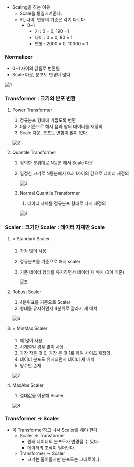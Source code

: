 - Scaling을 하는 이유
    - Scale을 통일시켜준다.
    - 키, 나이, 연봉의 기준은 각기 다르다.
        - 0~1
            - 키 : 0 = 0, 190 =1
            - 나이 : 0 = 0, 80 = 1
            - 연봉 : 2000 = 0, 10000 = 1

### Normalizer

- 0~1 사이의 값들로 변환됨
- Scale 다운, 분포도 변경이 많다.

![1](https://github.com/DaSeul-Seo/DataEngineering_Study/assets/67898022/347e2e9e-dd9b-40b5-88a3-521a8c29e667)


### Transformer : 크기와 분포 변환

1. Power Transformer
    1. 정규분포 형태에 가깝도록 변환
    2. 0을 기준으로 해서 음과 양의 데이터를 재정의
    3. Scale 다운, 분포도 변함이 많이 없다.
    
    ![2](https://github.com/DaSeul-Seo/DataEngineering_Study/assets/67898022/63e23198-af90-42aa-b37e-221828a898f6)

    
2. Quantile Transformer
    1. 정의한 분위대로 N등분 해서 Scale 다운
    2. 일정한 크기로 N등분해서 0과 1사이의 값으로 데이터 재정의
        
        ![3](https://github.com/DaSeul-Seo/DataEngineering_Study/assets/67898022/ddaa7145-f542-406b-8cbf-1914b92dc309)

        
    3. Normal Quantile Transformer
        1. 데이터 자체를 정규분포 형태로 다시 재정의
        
        ![4](https://github.com/DaSeul-Seo/DataEngineering_Study/assets/67898022/c2d2c820-f580-4ada-afcf-a2564469f32b)

        

### Scaler : 크기만 Scaler : 데이터 자체만 Scale

1. ⭐ Standard Scaler
    1. 가장 많이 사용
    2. 정규분포를 기준으로 해서 scaler
    3. 기존 데이터 형태를 유지하면서 데이터 재 배치 (0이 기준)
        
        ![5](https://github.com/DaSeul-Seo/DataEngineering_Study/assets/67898022/6216eb12-c88e-4bd9-89c9-5ff37b69603e)

        
2. Robust Scaler
    1. 4분위표를 기준으로 Scaler
    2. 형태를 유지하면서 4분위로 잘라서 재 배치
    
    ![6](https://github.com/DaSeul-Seo/DataEngineering_Study/assets/67898022/a5cc7ebf-2123-46d4-adb3-bf22e1bb5c6f)

    
3. ⭐ MinMax Scaler
    1. 꽤 많이 사용
    2. 시계열일 경우 많이 사용
    3. 가장 작은 것 0, 가장 큰 것 1로 하여 사이즈 재정의
    4. 데이터 분포도 유지되면서 데이터 재 배치
    5. 양수만 존재
    
    ![7](https://github.com/DaSeul-Seo/DataEngineering_Study/assets/67898022/e48c4cdc-772d-4f3f-934e-a2871e1d6802)

    
4. MaxAbs Scaler
    1. 절대값을 이용해 Scaler
    
    ![8](https://github.com/DaSeul-Seo/DataEngineering_Study/assets/67898022/dbc8d942-e4d6-41de-abb9-0b3e6013941f)

    

### Transformer → Scaler

- 꼭 Transformer하고 나서 Scaler를 해야 한다.
    - Scaler ⇒ Transformer
        - 원래 데이터의 분포도가 변경될 수 있다.
        - 데이터의 조작이 일어난다.
    - Transformer ⇒ Scaler
        - 크기는 줄어들지만 분포도는 그대로이다.
